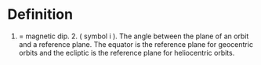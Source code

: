 # Definition

1.  = magnetic dip. 2. ( symbol i ). The angle between the plane of an
    orbit and a reference plane. The equator is the reference plane for
    geocentric orbits and the ecliptic is the reference plane for
    heliocentric orbits.

